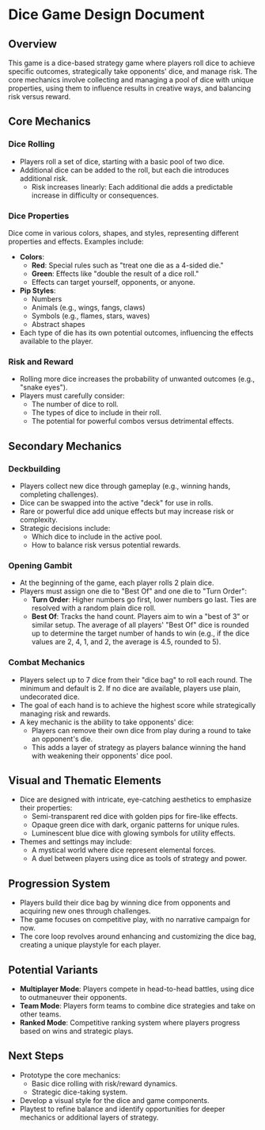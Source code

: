 # Dice Game Design Document

## Overview
This game is a dice-based strategy game where players roll dice to achieve specific outcomes, strategically take opponents' dice, and manage risk. The core mechanics involve collecting and managing a pool of dice with unique properties, using them to influence results in creative ways, and balancing risk versus reward.

## Core Mechanics

### Dice Rolling
- Players roll a set of dice, starting with a basic pool of two dice.
- Additional dice can be added to the roll, but each die introduces additional risk.
  - Risk increases linearly: Each additional die adds a predictable increase in difficulty or consequences.

### Dice Properties
Dice come in various colors, shapes, and styles, representing different properties and effects. Examples include:
- **Colors**:
  - **Red**: Special rules such as "treat one die as a 4-sided die."
  - **Green**: Effects like "double the result of a dice roll."
  - Effects can target yourself, opponents, or anyone.
- **Pip Styles**:
  - Numbers
  - Animals (e.g., wings, fangs, claws)
  - Symbols (e.g., flames, stars, waves)
  - Abstract shapes
- Each type of die has its own potential outcomes, influencing the effects available to the player.

### Risk and Reward
- Rolling more dice increases the probability of unwanted outcomes (e.g., "snake eyes").
- Players must carefully consider:
  - The number of dice to roll.
  - The types of dice to include in their roll.
  - The potential for powerful combos versus detrimental effects.

## Secondary Mechanics

### Deckbuilding
- Players collect new dice through gameplay (e.g., winning hands, completing challenges).
- Dice can be swapped into the active "deck" for use in rolls.
- Rare or powerful dice add unique effects but may increase risk or complexity.
- Strategic decisions include:
  - Which dice to include in the active pool.
  - How to balance risk versus potential rewards.

### Opening Gambit
- At the beginning of the game, each player rolls 2 plain dice.
- Players must assign one die to "Best Of" and one die to "Turn Order":
  - **Turn Order**: Higher numbers go first, lower numbers go last. Ties are resolved with a random plain dice roll.
  - **Best Of**: Tracks the hand count. Players aim to win a "best of 3" or similar setup. The average of all players' "Best Of" dice is rounded up to determine the target number of hands to win (e.g., if the dice values are 2, 4, 1, and 2, the average is 4.5, rounded to 5).

### Combat Mechanics
- Players select up to 7 dice from their "dice bag" to roll each round. The minimum and default is 2. If no dice are available, players use plain, undecorated dice.
- The goal of each hand is to achieve the highest score while strategically managing risk and rewards.
- A key mechanic is the ability to take opponents' dice:
  - Players can remove their own dice from play during a round to take an opponent's die.
  - This adds a layer of strategy as players balance winning the hand with weakening their opponents' dice pool.

## Visual and Thematic Elements
- Dice are designed with intricate, eye-catching aesthetics to emphasize their properties:
  - Semi-transparent red dice with golden pips for fire-like effects.
  - Opaque green dice with dark, organic patterns for unique rules.
  - Luminescent blue dice with glowing symbols for utility effects.
- Themes and settings may include:
  - A mystical world where dice represent elemental forces.
  - A duel between players using dice as tools of strategy and power.

## Progression System
- Players build their dice bag by winning dice from opponents and acquiring new ones through challenges.
- The game focuses on competitive play, with no narrative campaign for now.
- The core loop revolves around enhancing and customizing the dice bag, creating a unique playstyle for each player.

## Potential Variants
- **Multiplayer Mode**: Players compete in head-to-head battles, using dice to outmaneuver their opponents.
- **Team Mode**: Players form teams to combine dice strategies and take on other teams.
- **Ranked Mode**: Competitive ranking system where players progress based on wins and strategic plays.

## Next Steps
- Prototype the core mechanics:
  - Basic dice rolling with risk/reward dynamics.
  - Strategic dice-taking system.
- Develop a visual style for the dice and game components.
- Playtest to refine balance and identify opportunities for deeper mechanics or additional layers of strategy.

